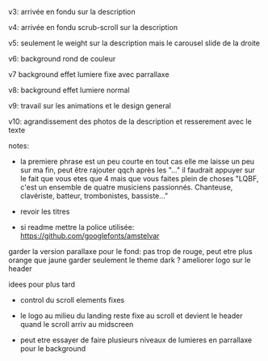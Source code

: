 

v3: arrivée en fondu sur la description

v4: arrivée en fondu scrub-scroll sur la description

v5: seulement le weight sur la description mais le carousel slide de la droite

v6: background rond de couleur

v7 background effet lumiere fixe avec parrallaxe

v8: background effet lumiere normal

v9: travail sur les animations et le design general

v10: agrandissement des photos de la description et resserement avec le texte






notes:
- la premiere phrase est un peu courte en tout cas elle me laisse un peu sur ma fin, peut être rajouter qqch après les "..." il faudrait appuyer sur le fait que vous etes que 4 mais que vous faites plein de choses
    "LQBF, c'est un ensemble de quatre musiciens passionnés. Chanteuse, clavériste, batteur, trombonistes, bassiste..."

- revoir les titres

- si readme mettre la police utilisée: https://github.com/googlefonts/amstelvar

garder la version parallaxe
pour le fond: pas trop de rouge, peut etre plus orange que jaune
garder seulement le theme dark ?
ameliorer logo sur le header



idees pour plus tard

- control du scroll elements fixes

- le logo au milieu du landing reste fixe au scroll et devient le header quand le scroll arriv au midscreen

- peut etre essayer de faire plusieurs niveaux de lumieres en parrallaxe pour le background